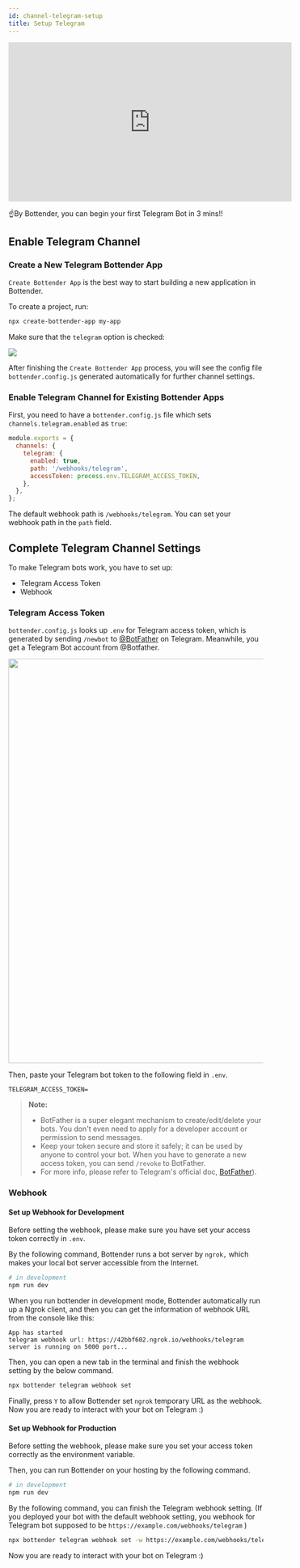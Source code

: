 ```yaml
---
id: channel-telegram-setup
title: Setup Telegram
---
```


<iframe width="560" height="315" src="https://www.youtube.com/embed/h5Mg8gNp8vk" frameborder="0" allow="accelerometer; autoplay; encrypted-media; gyroscope; picture-in-picture" allowfullscreen></iframe>

<br/>

☝️By Bottender, you can begin your first Telegram Bot in 3 mins!!

## Enable Telegram Channel

### Create a New Telegram Bottender App

`Create Bottender App` is the best way to start building a new application in Bottender.

To create a project, run:

```sh
npx create-bottender-app my-app
```

Make sure that the `telegram` option is checked:

![](https://user-images.githubusercontent.com/3382565/67851226-f2b7f200-fb44-11e9-951d-c0050db88ed3.png)

After finishing the `Create Bottender App` process, you will see the config file `bottender.config.js` generated automatically for further channel settings.

### Enable Telegram Channel for Existing Bottender Apps

First, you need to have a `bottender.config.js` file which sets `channels.telegram.enabled` as `true`:

```js
module.exports = {
  channels: {
    telegram: {
      enabled: true,
      path: '/webhooks/telegram',
      accessToken: process.env.TELEGRAM_ACCESS_TOKEN,
    },
  },
};
```

The default webhook path is `/webhooks/telegram`. You can set your webhook path in the `path` field.

## Complete Telegram Channel Settings

To make Telegram bots work, you have to set up:

- Telegram Access Token
- Webhook

### Telegram Access Token

`bottender.config.js` looks up `.env` for Telegram access token, which is generated by sending `/newbot` to [@BotFather](https://t.me/BotFather) on Telegram. Meanwhile, you get a Telegram Bot account from @Botfather.

 <p><img width="800px" src="https://user-images.githubusercontent.com/662387/71246889-9312e180-2352-11ea-97da-9a5adc014fda.png"></p>

Then, paste your Telegram bot token to the following field in `.env`.

```
TELEGRAM_ACCESS_TOKEN=
```

> **Note:**
>
> - BotFather is a super elegant mechanism to create/edit/delete your bots. You don't even need to apply for a developer account or permission to send messages.
> - Keep your token secure and store it safely; it can be used by anyone to control your bot. When you have to generate a new access token, you can send `/revoke` to BotFather.
> - For more info, please refer to Telegram's official doc, [BotFather](https://core.telegram.org/bots#6-botfather)).

### Webhook

#### Set up Webhook for Development

Before setting the webhook, please make sure you have set your access token correctly in `.env`.

By the following command, Bottender runs a bot server by `ngrok,` which makes your local bot server accessible from the Internet.

```sh
# in development
npm run dev
```

When you run bottender in development mode, Bottender automatically run up a Ngrok client, and then you can get the information of webhook URL from the console like this:

```
App has started
telegram webhook url: https://42bbf602.ngrok.io/webhooks/telegram
server is running on 5000 port...
```

Then, you can open a new tab in the terminal and finish the webhook setting by the below command.

```sh
npx bottender telegram webhook set
```

Finally, press `Y` to allow Bottender set `ngrok` temporary URL as the webhook. Now you are ready to interact with your bot on Telegram :)

#### Set up Webhook for Production

Before setting the webhook, please make sure you set your access token correctly as the environment variable.

Then, you can run Bottender on your hosting by the following command.

```sh
# in development
npm run dev
```

By the following command, you can finish the Telegram webhook setting. (If you deployed your bot with the default webhook setting, you webhook for Telegram bot supposed to be `https://example.com/webhooks/telegram` )

```sh
npx bottender telegram webhook set -w https://example.com/webhooks/telegram
```

Now you are ready to interact with your bot on Telegram :)
